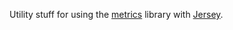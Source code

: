 Utility stuff for using the [metrics](https://github.com/codahale/metrics) library with [Jersey](http://jersey.java.net/).